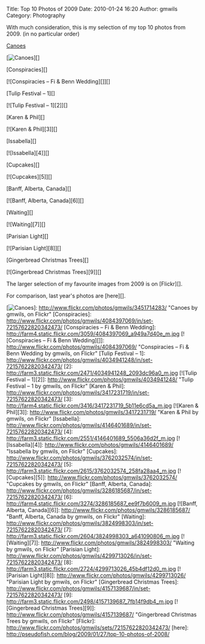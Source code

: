 Title: Top 10 Photos of 2009
Date: 2010-01-24 16:20
Author: gmwils
Category: Photography

With much consideration, this is my selection of my top 10 photos from
2009. (in no particular order)

</p>

[Canoes][]

</p>

[![Canoes][1]][]

</p>

[Conspiracies][]

</p>

[![Conspiracies – Fi & Benn Wedding][]][]

</p>

[Tulip Festival – 1][]

</p>

[![Tulip Festival – 1][2]][]

</p>

[Karen & Phil][]

</p>

[![Karen & Phil][3]][]

</p>

[Issabella][]

</p>

[![Issabella][4]][]

</p>

[Cupcakes][]

</p>

[![Cupcakes][5]][]

</p>

[Banff, Alberta, Canada][]

</p>

[![Banff, Alberta, Canada][6]][]

</p>

[Waiting][]

</p>

[![Waiting][7]][]

</p>

[Parisian Light][]

</p>

[![Parisian Light][8]][]

</p>

[Gingerbread Christmas Trees][]

</p>

[![Gingerbread Christmas Trees][9]][]

</p>

The larger selection of my favourite images from 2009 is on [Flickr][].

</p>

For comparison, last year's photos are [here][].

</p>

  [Canoes]: http://www.flickr.com/photos/gmwils/3451714283/in/set-72157622820342473
  [1]: http://farm4.static.flickr.com/3644/3451714283_a6c35bcf2c_m.jpg
  [![Canoes][1]]: http://www.flickr.com/photos/gmwils/3451714283/
    "Canoes by gmwils, on Flickr"
  [Conspiracies]: http://www.flickr.com/photos/gmwils/4084397069/in/set-72157622820342473/
  [Conspiracies – Fi & Benn Wedding]: http://farm4.static.flickr.com/3059/4084397069_a949a7d40e_m.jpg
  [![Conspiracies – Fi & Benn Wedding][]]: http://www.flickr.com/photos/gmwils/4084397069/
    "Conspiracies – Fi & Benn Wedding by gmwils, on Flickr"
  [Tulip Festival – 1]: http://www.flickr.com/photos/gmwils/4034941248/in/set-72157622820342473/
  [2]: http://farm3.static.flickr.com/2471/4034941248_2093dc96a0_m.jpg
  [![Tulip Festival – 1][2]]: http://www.flickr.com/photos/gmwils/4034941248/
    "Tulip Festival – 1 by gmwils, on Flickr"
  [Karen & Phil]: http://www.flickr.com/photos/gmwils/3417231719/in/set-72157622820342473/
  [3]: http://farm4.static.flickr.com/3416/3417231719_5b11e6cd5a_m.jpg
  [![Karen & Phil][3]]: http://www.flickr.com/photos/gmwils/3417231719/
    "Karen & Phil by gmwils, on Flickr"
  [Issabella]: http://www.flickr.com/photos/gmwils/4146401689/in/set-72157622820342473/
  [4]: http://farm3.static.flickr.com/2551/4146401689_5506a36d2f_m.jpg
  [![Issabella][4]]: http://www.flickr.com/photos/gmwils/4146401689/
    "Issabella by gmwils, on Flickr"
  [Cupcakes]: http://www.flickr.com/photos/gmwils/3762032574/in/set-72157622820342473/
  [5]: http://farm3.static.flickr.com/2615/3762032574_258fa28aa4_m.jpg
  [![Cupcakes][5]]: http://www.flickr.com/photos/gmwils/3762032574/
    "Cupcakes by gmwils, on Flickr"
  [Banff, Alberta, Canada]: http://www.flickr.com/photos/gmwils/3286185687/in/set-72157622820342473/
  [6]: http://farm4.static.flickr.com/3274/3286185687_ee9f7b6009_m.jpg
  [![Banff, Alberta, Canada][6]]: http://www.flickr.com/photos/gmwils/3286185687/
    "Banff, Alberta, Canada by gmwils, on Flickr"
  [Waiting]: http://www.flickr.com/photos/gmwils/3824998303/in/set-72157622820342473/
  [7]: http://farm3.static.flickr.com/2604/3824998303_a641090806_m.jpg
  [![Waiting][7]]: http://www.flickr.com/photos/gmwils/3824998303/
    "Waiting by gmwils, on Flickr"
  [Parisian Light]: http://www.flickr.com/photos/gmwils/4299713026/in/set-72157622820342473/
  [8]: http://farm3.static.flickr.com/2724/4299713026_45b4df12d0_m.jpg
  [![Parisian Light][8]]: http://www.flickr.com/photos/gmwils/4299713026/
    "Parisian Light by gmwils, on Flickr"
  [Gingerbread Christmas Trees]: http://www.flickr.com/photos/gmwils/4157139687/in/set-72157622820342473/
  [9]: http://farm3.static.flickr.com/2498/4157139687_7fb14f9db4_m.jpg
  [![Gingerbread Christmas Trees][9]]: http://www.flickr.com/photos/gmwils/4157139687/
    "Gingerbread Christmas Trees by gmwils, on Flickr"
  [Flickr]: http://www.flickr.com/photos/gmwils/sets/72157622820342473/
  [here]: http://pseudofish.com/blog/2009/01/27/top-10-photos-of-2008/
